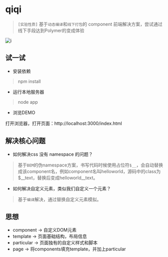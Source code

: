 qiqi
====

> `[实验性质]` 基于`动态编译`和`线下打包`的 component 前端解决方案，尝试通过线下手段达到Polymer的变成体验

![i](https://cloud.githubusercontent.com/assets/2239584/5888584/ed97bff0-a43f-11e4-967d-7c9e13bee828.gif)

试一试
------

* 安装依赖

> npm install

* 运行本地服务器

> node app

* 浏览DEMO

打开浏览器，打开页面：http://localhost:3000/index.html


解决核心问题
------------

* 如何解决css 没有 namespace 的问题？
> 基于`BEM`的伪namespace方案，书写代码时候使用占位符`$__`，会自动替换成该component名，例如component名叫helloworld，源码中的class为$__text，替换后变成helloworld__text。

* 如何解决自定义元素，类似我们自定义一个<helloworld></helloworld>元素？
> 基于`编译`解决，通过替换自定义元素模拟。


思想
----

* component -> 自定义DOM元素
* template -> 页面基础结构，布局信息
* particular -> 页面独有的自定义样式和脚本
* page -> 将components填充template，并加上particular

